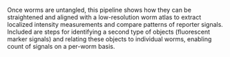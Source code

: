 Once worms are untangled, this pipeline shows how they can be straightened and aligned with a low-resolution worm atlas to extract localized intensity measurements and compare patterns of reporter signals. Included are steps for identifying a second type of objects (fluorescent marker signals) and relating these objects to individual worms, enabling count of signals on a per-worm basis.
